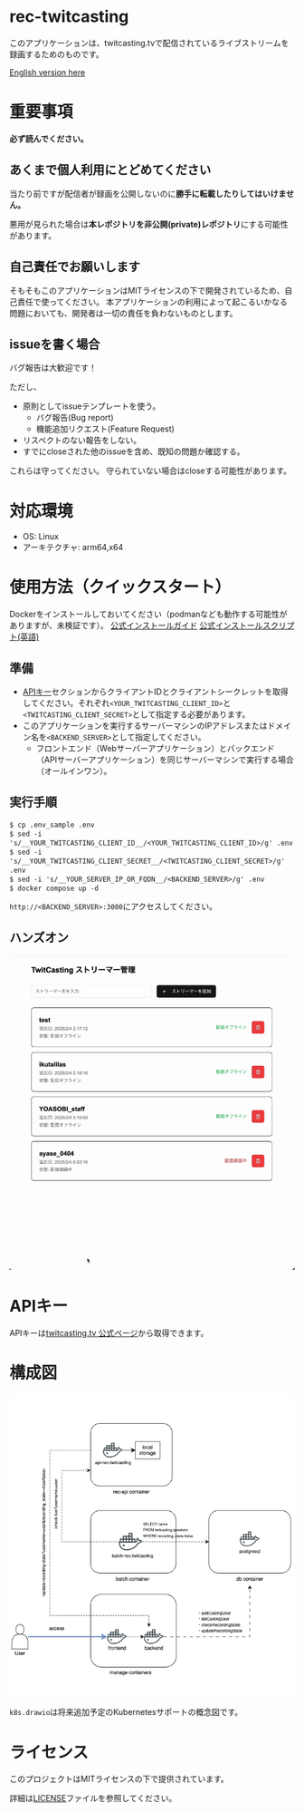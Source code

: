 # rec-twitcasting

このアプリケーションは、twitcasting.tvで配信されているライブストリームを録画するためのものです。

[English version here](README.md)

# 重要事項

**必ず読んでください。**

## あくまで個人利用にとどめてください

当たり前ですが配信者が録画を公開しないのに**勝手に転載したりしてはいけません。**

悪用が見られた場合は**本レポジトリを非公開(private)レポジトリ**にする可能性があります。

## 自己責任でお願いします

そもそもこのアプリケーションはMITライセンスの下で開発されているため、自己責任で使ってください。
本アプリケーションの利用によって起こるいかなる問題においても、開発者は一切の責任を負わないものとします。

## issueを書く場合

バグ報告は大歓迎です！

ただし、

- 原則としてissueテンプレートを使う。
  - バグ報告(Bug report)
  - 機能追加リクエスト(Feature Request)
- リスペクトのない報告をしない。
- すでにcloseされた他のissueを含め、既知の問題か確認する。

これらは守ってください。
守られていない場合はcloseする可能性があります。

# 対応環境

- OS: Linux
- アーキテクチャ: arm64,x64

# 使用方法（クイックスタート）

Dockerをインストールしておいてください（podmanなども動作する可能性がありますが、未検証です）。
[公式インストールガイド](https://docs.docker.jp/linux/step_one.html)
[公式インストールスクリプト(英語)](https://github.com/docker/docker-install)

## 準備

- [APIキー](#apiキー)セクションからクライアントIDとクライアントシークレットを取得してください。それぞれ`<YOUR_TWITCASTING_CLIENT_ID>`と`<TWITCASTING_CLIENT_SECRET>`として指定する必要があります。
- このアプリケーションを実行するサーバーマシンのIPアドレスまたはドメイン名を`<BACKEND_SERVER>`として指定してください。
    - フロントエンド（Webサーバーアプリケーション）とバックエンド（APIサーバーアプリケーション）を同じサーバーマシンで実行する場合（オールインワン）。

## 実行手順

```shell
$ cp .env_sample .env
$ sed -i 's/__YOUR_TWITCASTING_CLIENT_ID__/<YOUR_TWITCASTING_CLIENT_ID>/g' .env
$ sed -i 's/__YOUR_TWITCASTING_CLIENT_SECRET__/<TWITCASTING_CLIENT_SECRET>/g' .env
$ sed -i 's/__YOUR_SERVER_IP_OR_FQDN__/<BACKEND_SERVER>/g' .env
$ docker compose up -d
```

`http://<BACKEND_SERVER>:3000`にアクセスしてください。

## ハンズオン

![ハンズオン](hands_on.gif)

# APIキー

APIキーは[twitcasting.tv 公式ページ](https://twitcasting.tv/developerapp.php)から取得できます。

# 構成図

![Docker Compose 構成図](docker-compose.drawio.png)

`k8s.drawio`は将来追加予定のKubernetesサポートの概念図です。

# ライセンス

このプロジェクトはMITライセンスの下で提供されています。

詳細は[LICENSE](LICENSE)ファイルを参照してください。
